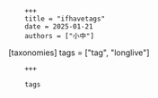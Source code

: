         +++
        title = "ifhavetags"
        date = 2025-01-21
        authors = ["小中"]

[taxonomies]
tags = ["tag", "longlive"]
        
        +++
        
        tags